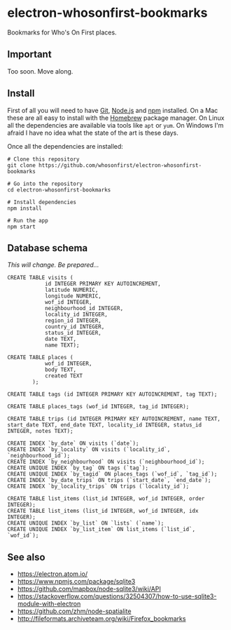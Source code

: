 # electron-whosonfirst-bookmarks

Bookmarks for Who's On First places.

## Important

Too soon. Move along.

## Install

First of all you will need to have [Git](https://git-scm.com/), [Node.js](https://nodejs.org/) and [npm](https://www.npmjs.com/) installed. On a Mac these are all easy to install with the [Homebrew](https://brew.sh/) package manager. On Linux all the dependencies are available via tools like `apt` or `yum`. On Windows I'm afraid I have no idea what the state of the art is these days.

Once all the dependencies are installed:

```
# Clone this repository
git clone https://github.com/whosonfirst/electron-whosonfirst-bookmarks

# Go into the repository
cd electron-whosonfirst-bookmarks

# Install dependencies
npm install

# Run the app
npm start
```

## Database schema

_This will change. Be prepared..._

```
CREATE TABLE visits (
			id INTEGER PRIMARY KEY AUTOINCREMENT,
			latitude NUMERIC,
			longitude NUMERIC,
			wof_id INTEGER,
			neighbourhood_id INTEGER,
			locality_id INTEGER,
			region_id INTEGER,
			country_id INTEGER,
			status_id INTEGER,
			date TEXT,
			name TEXT);

CREATE TABLE places (
			wof_id INTEGER,
			body TEXT,
			created TEXT
		);

CREATE TABLE tags (id INTEGER PRIMARY KEY AUTOINCREMENT, tag TEXT);

CREATE TABLE places_tags (wof_id INTEGER, tag_id INTEGER);

CREATE TABLE trips (id INTEGER PRIMARY KEY AUTOINCREMENT, name TEXT, start_date TEXT, end_date TEXT, locality_id INTEGER, status_id INTEGER, notes TEXT);

CREATE INDEX `by_date` ON visits (`date`);
CREATE INDEX `by_locality` ON visits (`locality_id`, `neighbourhood_id`);
CREATE INDEX `by_neighbourhood` ON visits (`neighbourhood_id`);
CREATE UNIQUE INDEX `by_tag` ON tags (`tag`);
CREATE UNIQUE INDEX `by_tagid` ON places_tags (`wof_id`, `tag_id`);
CREATE INDEX `by_date_trips` ON trips (`start_date`, `end_date`);
CREATE INDEX `by_locality_trips` ON trips (`locality_id`);

CREATE TABLE list_items (list_id INTEGER, wof_id INTEGER, order INTEGER);
CREATE TABLE list_items (list_id INTEGER, wof_id INTEGER, idx INTEGER);
CREATE UNIQUE INDEX `by_list` ON `lists` (`name`);
CREATE UNIQUE INDEX `by_list_item` ON list_items (`list_id`, `wof_id`);
```

## See also

* https://electron.atom.io/
* https://www.npmjs.com/package/sqlite3
* https://github.com/mapbox/node-sqlite3/wiki/API
* https://stackoverflow.com/questions/32504307/how-to-use-sqlite3-module-with-electron
* https://github.com/zhm/node-spatialite
* http://fileformats.archiveteam.org/wiki/Firefox_bookmarks
